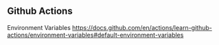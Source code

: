 ## Github Actions
Environment Variables
https://docs.github.com/en/actions/learn-github-actions/environment-variables#default-environment-variables
